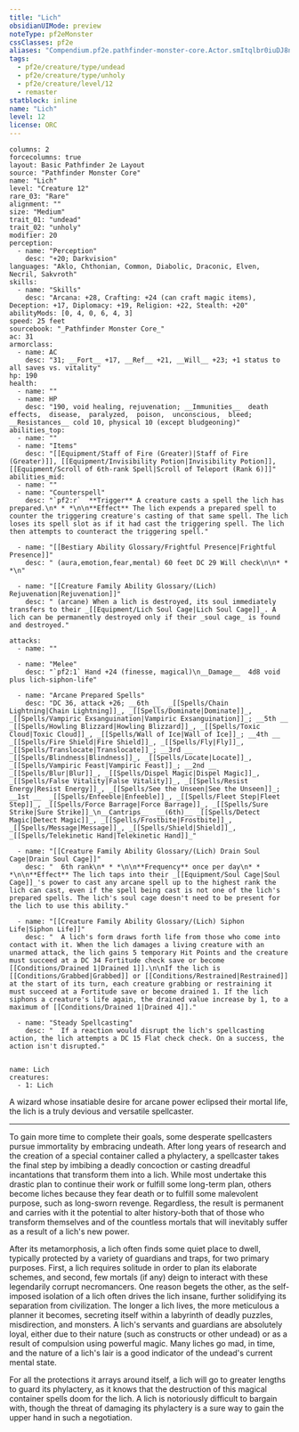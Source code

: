 ```yaml
---
title: "Lich"
obsidianUIMode: preview
noteType: pf2eMonster
cssClasses: pf2e
aliases: "Compendium.pf2e.pathfinder-monster-core.Actor.smItqlbr0iuDJ8nL" 
tags:
  - pf2e/creature/type/undead
  - pf2e/creature/type/unholy
  - pf2e/creature/level/12
  - remaster
statblock: inline
name: "Lich"
level: 12
license: ORC
---
```


```statblock
columns: 2
forcecolumns: true
layout: Basic Pathfinder 2e Layout
source: "Pathfinder Monster Core"
name: "Lich"
level: "Creature 12"
rare_03: "Rare"
alignment: ""
size: "Medium"
trait_01: "undead"
trait_02: "unholy"
modifier: 20
perception:
  - name: "Perception"
    desc: "+20; Darkvision"
languages: "Aklo, Chthonian, Common, Diabolic, Draconic, Elven, Necril, Sakvroth"
skills:
  - name: "Skills"
    desc: "Arcana: +28, Crafting: +24 (can craft magic items), Deception: +17, Diplomacy: +19, Religion: +22, Stealth: +20"
abilityMods: [0, 4, 0, 6, 4, 3]
speed: 25 feet
sourcebook: "_Pathfinder Monster Core_"
ac: 31
armorclass:
  - name: AC
    desc: "31; __Fort__ +17, __Ref__ +21, __Will__ +23; +1 status to all saves vs. vitality"
hp: 190
health:
  - name: ""
  - name: HP
    desc: "190, void healing, rejuvenation; __Immunities__  death effects,  disease,  paralyzed,  poison,  unconscious,  bleed; __Resistances__ cold 10, physical 10 (except bludgeoning)"
abilities_top:
  - name: ""
  - name: "Items"
    desc: "[[Equipment/Staff of Fire (Greater)|Staff of Fire (Greater)]], [[Equipment/Invisibility Potion|Invisibility Potion]], [[Equipment/Scroll of 6th-rank Spell|Scroll of Teleport (Rank 6)]]"
abilities_mid:
  - name: ""
  - name: "Counterspell"
    desc: "`pf2:r`  **Trigger** A creature casts a spell the lich has prepared.\n* * *\n\n**Effect** The lich expends a prepared spell to counter the triggering creature's casting of that same spell. The lich loses its spell slot as if it had cast the triggering spell. The lich then attempts to counteract the triggering spell."

  - name: "[[Bestiary Ability Glossary/Frightful Presence|Frightful Presence]]"
    desc: " (aura,emotion,fear,mental) 60 feet DC 29 Will check\n\n* * *\n"

  - name: "[[Creature Family Ability Glossary/(Lich) Rejuvenation|Rejuvenation]]"
    desc: " (arcane) When a lich is destroyed, its soul immediately transfers to their _[[Equipment/Lich Soul Cage|Lich Soul Cage]]_. A lich can be permanently destroyed only if their _soul cage_ is found and destroyed."

attacks:
  - name: ""

  - name: "Melee"
    desc: "`pf2:1` Hand +24 (finesse, magical)\n__Damage__  4d8 void plus lich-siphon-life"

  - name: "Arcane Prepared Spells"
    desc: "DC 36, attack +26; __6th __  _[[Spells/Chain Lightning|Chain Lightning]]_, _[[Spells/Dominate|Dominate]]_, _[[Spells/Vampiric Exsanguination|Vampiric Exsanguination]]_; __5th __  _[[Spells/Howling Blizzard|Howling Blizzard]]_, _[[Spells/Toxic Cloud|Toxic Cloud]]_, _[[Spells/Wall of Ice|Wall of Ice]]_; __4th __  _[[Spells/Fire Shield|Fire Shield]]_, _[[Spells/Fly|Fly]]_, _[[Spells/Translocate|Translocate]]_; __3rd __  _[[Spells/Blindness|Blindness]]_, _[[Spells/Locate|Locate]]_, _[[Spells/Vampiric Feast|Vampiric Feast]]_; __2nd __  _[[Spells/Blur|Blur]]_, _[[Spells/Dispel Magic|Dispel Magic]]_, _[[Spells/False Vitality|False Vitality]]_, _[[Spells/Resist Energy|Resist Energy]]_, _[[Spells/See the Unseen|See the Unseen]]_; __1st __  _[[Spells/Enfeeble|Enfeeble]]_, _[[Spells/Fleet Step|Fleet Step]]_, _[[Spells/Force Barrage|Force Barrage]]_, _[[Spells/Sure Strike|Sure Strike]]_\n__Cantrips__  __(6th)__ _[[Spells/Detect Magic|Detect Magic]]_, _[[Spells/Frostbite|Frostbite]]_, _[[Spells/Message|Message]]_, _[[Spells/Shield|Shield]]_, _[[Spells/Telekinetic Hand|Telekinetic Hand]]_"

  - name: "[[Creature Family Ability Glossary/(Lich) Drain Soul Cage|Drain Soul Cage]]"
    desc: "  6th rank\n* * *\n\n**Frequency** once per day\n* * *\n\n**Effect** The lich taps into their _[[Equipment/Soul Cage|Soul Cage]]_'s power to cast any arcane spell up to the highest rank the lich can cast, even if the spell being cast is not one of the lich's prepared spells. The lich's soul cage doesn't need to be present for the lich to use this ability."

  - name: "[[Creature Family Ability Glossary/(Lich) Siphon Life|Siphon Life]]"
    desc: "  A lich's form draws forth life from those who come into contact with it. When the lich damages a living creature with an unarmed attack, the lich gains 5 temporary Hit Points and the creature must succeed at a DC 34 Fortitude check save or become [[Conditions/Drained 1|Drained 1]].\n\nIf the lich is [[Conditions/Grabbed|Grabbed]] or [[Conditions/Restrained|Restrained]] at the start of its turn, each creature grabbing or restraining it must succeed at a Fortitude save or become drained 1. If the lich siphons a creature's life again, the drained value increase by 1, to a maximum of [[Conditions/Drained 1|Drained 4]]."

  - name: "Steady Spellcasting"
    desc: "  If a reaction would disrupt the lich's spellcasting action, the lich attempts a DC 15 Flat check check. On a success, the action isn't disrupted."
 
```

```encounter-table
name: Lich
creatures:
  - 1: Lich
```



A wizard whose insatiable desire for arcane power eclipsed their mortal life, the lich is a truly devious and versatile spellcaster.

* * *

To gain more time to complete their goals, some desperate spellcasters pursue immortality by embracing undeath. After long years of research and the creation of a special container called a phylactery, a spellcaster takes the final step by imbibing a deadly concoction or casting dreadful incantations that transform them into a lich. While most undertake this drastic plan to continue their work or fulfill some long-term plan, others become liches because they fear death or to fulfill some malevolent purpose, such as long-sworn revenge. Regardless, the result is permanent and carries with it the potential to alter history-both that of those who transform themselves and of the countless mortals that will inevitably suffer as a result of a lich's new power.

After its metamorphosis, a lich often finds some quiet place to dwell, typically protected by a variety of guardians and traps, for two primary purposes. First, a lich requires solitude in order to plan its elaborate schemes, and second, few mortals (if any) deign to interact with these legendarily corrupt necromancers. One reason begets the other, as the self-imposed isolation of a lich often drives the lich insane, further solidifying its separation from civilization. The longer a lich lives, the more meticulous a planner it becomes, secreting itself within a labyrinth of deadly puzzles, misdirection, and monsters. A lich's servants and guardians are absolutely loyal, either due to their nature (such as constructs or other undead) or as a result of compulsion using powerful magic. Many liches go mad, in time, and the nature of a lich's lair is a good indicator of the undead's current mental state.

For all the protections it arrays around itself, a lich will go to greater lengths to guard its phylactery, as it knows that the destruction of this magical container spells doom for the lich. A lich is notoriously difficult to bargain with, though the threat of damaging its phylactery is a sure way to gain the upper hand in such a negotiation.
